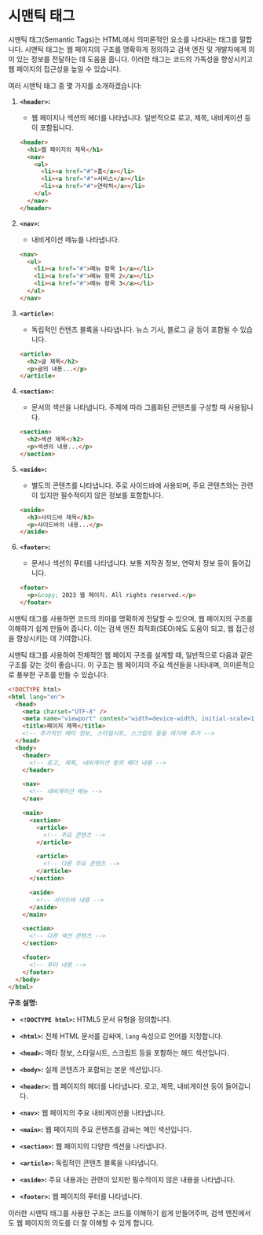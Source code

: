 # 시맨틱 태그

시맨틱 태그(Semantic Tags)는 HTML에서 의미론적인 요소를 나타내는 태그를 말합니다. 시맨틱 태그는 웹 페이지의 구조를 명확하게 정의하고 검색 엔진 및 개발자에게 의미 있는 정보를 전달하는 데 도움을 줍니다. 이러한 태그는 코드의 가독성을 향상시키고 웹 페이지의 접근성을 높일 수 있습니다.

여러 시맨틱 태그 중 몇 가지를 소개하겠습니다:

1. **`<header>`:**

   - 웹 페이지나 섹션의 헤더를 나타냅니다. 일반적으로 로고, 제목, 내비게이션 등이 포함됩니다.

   ```html
   <header>
     <h1>웹 페이지의 제목</h1>
     <nav>
       <ul>
         <li><a href="#">홈</a></li>
         <li><a href="#">서비스</a></li>
         <li><a href="#">연락처</a></li>
       </ul>
     </nav>
   </header>
   ```

2. **`<nav>`:**

   - 내비게이션 메뉴를 나타냅니다.

   ```html
   <nav>
     <ul>
       <li><a href="#">메뉴 항목 1</a></li>
       <li><a href="#">메뉴 항목 2</a></li>
       <li><a href="#">메뉴 항목 3</a></li>
     </ul>
   </nav>
   ```

3. **`<article>`:**

   - 독립적인 컨텐츠 블록을 나타냅니다. 뉴스 기사, 블로그 글 등이 포함될 수 있습니다.

   ```html
   <article>
     <h2>글 제목</h2>
     <p>글의 내용...</p>
   </article>
   ```

4. **`<section>`:**

   - 문서의 섹션을 나타냅니다. 주제에 따라 그룹화된 콘텐츠를 구성할 때 사용됩니다.

   ```html
   <section>
     <h2>섹션 제목</h2>
     <p>섹션의 내용...</p>
   </section>
   ```

5. **`<aside>`:**

   - 별도의 콘텐츠를 나타냅니다. 주로 사이드바에 사용되며, 주요 콘텐츠와는 관련이 있지만 필수적이지 않은 정보를 포함합니다.

   ```html
   <aside>
     <h3>사이드바 제목</h3>
     <p>사이드바의 내용...</p>
   </aside>
   ```

6. **`<footer>`:**

   - 문서나 섹션의 푸터를 나타냅니다. 보통 저작권 정보, 연락처 정보 등이 들어갑니다.

   ```html
   <footer>
     <p>&copy; 2023 웹 페이지. All rights reserved.</p>
   </footer>
   ```

시맨틱 태그를 사용하면 코드의 의미를 명확하게 전달할 수 있으며, 웹 페이지의 구조를 이해하기 쉽게 만들어 줍니다. 이는 검색 엔진 최적화(SEO)에도 도움이 되고, 웹 접근성을 향상시키는 데 기여합니다.

시맨틱 태그를 사용하여 전체적인 웹 페이지 구조를 설계할 때, 일반적으로 다음과 같은 구조를 갖는 것이 좋습니다. 이 구조는 웹 페이지의 주요 섹션들을 나타내며, 의미론적으로 풍부한 구조를 만들 수 있습니다.

```html
<!DOCTYPE html>
<html lang="en">
  <head>
    <meta charset="UTF-8" />
    <meta name="viewport" content="width=device-width, initial-scale=1.0" />
    <title>페이지 제목</title>
    <!-- 추가적인 메타 정보, 스타일시트, 스크립트 등을 여기에 추가 -->
  </head>
  <body>
    <header>
      <!-- 로고, 제목, 내비게이션 등의 헤더 내용 -->
    </header>

    <nav>
      <!-- 내비게이션 메뉴 -->
    </nav>

    <main>
      <section>
        <article>
          <!-- 주요 콘텐츠 -->
        </article>

        <article>
          <!-- 다른 주요 콘텐츠 -->
        </article>
      </section>

      <aside>
        <!-- 사이드바 내용 -->
      </aside>
    </main>

    <section>
      <!-- 다른 섹션 콘텐츠 -->
    </section>

    <footer>
      <!-- 푸터 내용 -->
    </footer>
  </body>
</html>
```

**구조 설명:**

- **`<!DOCTYPE html>`:** HTML5 문서 유형을 정의합니다.
- **`<html>`:** 전체 HTML 문서를 감싸며, `lang` 속성으로 언어를 지정합니다.

- **`<head>`:** 메타 정보, 스타일시트, 스크립트 등을 포함하는 헤드 섹션입니다.

- **`<body>`:** 실제 콘텐츠가 포함되는 본문 섹션입니다.

- **`<header>`:** 웹 페이지의 헤더를 나타냅니다. 로고, 제목, 내비게이션 등이 들어갑니다.

- **`<nav>`:** 웹 페이지의 주요 내비게이션을 나타냅니다.

- **`<main>`:** 웹 페이지의 주요 콘텐츠를 감싸는 메인 섹션입니다.

- **`<section>`:** 웹 페이지의 다양한 섹션을 나타냅니다.

- **`<article>`:** 독립적인 콘텐츠 블록을 나타냅니다.

- **`<aside>`:** 주요 내용과는 관련이 있지만 필수적이지 않은 내용을 나타냅니다.

- **`<footer>`:** 웹 페이지의 푸터를 나타냅니다.

이러한 시맨틱 태그를 사용한 구조는 코드를 이해하기 쉽게 만들어주며, 검색 엔진에서도 웹 페이지의 의도를 더 잘 이해할 수 있게 합니다.
